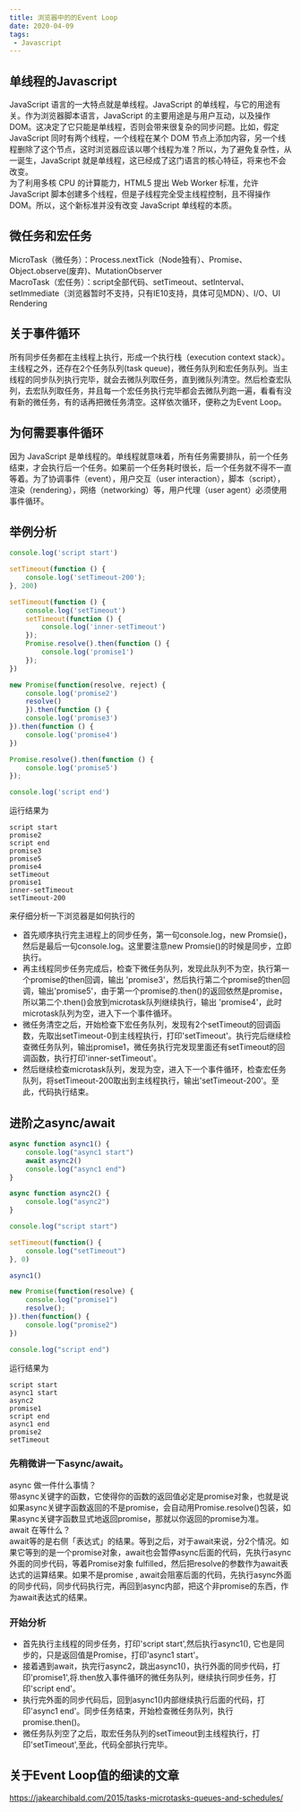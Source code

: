 ```yaml
---
title: 浏览器中的的Event Loop
date: 2020-04-09
tags:
 - Javascript
---
```


## 单线程的Javascript
JavaScript 语言的一大特点就是单线程。JavaScript 的单线程，与它的用途有关。作为浏览器脚本语言，JavaScript 的主要用途是与用户互动，以及操作 DOM。这决定了它只能是单线程，否则会带来很复杂的同步问题。比如，假定JavaScript 同时有两个线程，一个线程在某个 DOM 节点上添加内容，另一个线程删除了这个节点，这时浏览器应该以哪个线程为准？所以，为了避免复杂性，从一诞生，JavaScript 就是单线程，这已经成了这门语言的核心特征，将来也不会改变。  
为了利用多核 CPU 的计算能力，HTML5 提出 Web Worker 标准，允许 JavaScript 脚本创建多个线程，但是子线程完全受主线程控制，且不得操作 DOM。所以，这个新标准并没有改变 JavaScript 单线程的本质。
## 微任务和宏任务
MicroTask（微任务）：Process.nextTick（Node独有）、Promise、Object.observe(废弃)、MutationObserver  
MacroTask（宏任务）：script全部代码、setTimeout、setInterval、setImmediate（浏览器暂时不支持，只有IE10支持，具体可见MDN）、I/O、UI Rendering
## 关于事件循环
所有同步任务都在主线程上执行，形成一个执行栈（execution context stack）。主线程之外，还存在2个任务队列(task queue)，微任务队列和宏任务队列。当主线程的同步队列执行完毕，就会去微队列取任务，直到微队列清空。然后检查宏队列，去宏队列取任务，并且每一个宏任务执行完毕都会去微队列跑一遍，看看有没有新的微任务，有的话再把微任务清空。这样依次循环，便称之为Event Loop。
## 为何需要事件循环  
因为 JavaScript 是单线程的。单线程就意味着，所有任务需要排队，前一个任务结束，才会执行后一个任务。如果前一个任务耗时很长，后一个任务就不得不一直等着。为了协调事件（event），用户交互（user interaction），脚本（script），渲染（rendering），网络（networking）等，用户代理（user agent）必须使用事件循环。
## 举例分析
``` js
console.log('script start')

setTimeout(function () {
    console.log('setTimeout-200');
}, 200)

setTimeout(function () {
    console.log('setTimeout')
    setTimeout(function () {
        console.log('inner-setTimeout')
    });
    Promise.resolve().then(function () {
        console.log('promise1')
    });
})

new Promise(function(resolve, reject) {
    console.log('promise2')
    resolve()
    }).then(function () {
    console.log('promise3')
}).then(function () {
    console.log('promise4')
})

Promise.resolve().then(function () {
    console.log('promise5')
});

console.log('script end')
```
运行结果为
```
script start
promise2
script end
promise3
promise5
promise4
setTimeout
promise1
inner-setTimeout
setTimeout-200
```
来仔细分析一下浏览器是如何执行的  
+ 首先顺序执行完主进程上的同步任务，第一句console.log，new Promsie()，然后是最后一句console.log。这里要注意new Promsie()的时候是同步，立即执行。  
+ 再主线程同步任务完成后，检查下微任务队列，发现此队列不为空，执行第一个promise的then回调，输出 'promise3'，然后执行第二个promise的then回调，输出'promise5'，由于第一个promise的.then()的返回依然是promise，所以第二个.then()会放到microtask队列继续执行，输出 'promise4'，此时microtask队列为空，进入下一个事件循环。  
+ 微任务清空之后，开始检查下宏任务队列，发现有2个setTimeout的回调函数，先取出setTimeout-0到主线程执行，打印'setTimeout'。执行完后继续检查微任务队列，输出promise1，微任务执行完发现里面还有setTimeout的回调函数，执行打印'inner-setTimeout'。  
+ 然后继续检查microtask队列，发现为空，进入下一个事件循环，检查宏任务队列，将setTimeout-200取出到主线程执行，输出'setTimeout-200'。至此，代码执行结束。
## 进阶之async/await
``` js
async function async1() {
    console.log("async1 start")
    await async2()
    console.log("async1 end")
}

async function async2() {
    console.log("async2")
}

console.log("script start")

setTimeout(function() {
    console.log("setTimeout")
}, 0)

async1()

new Promise(function(resolve) {
    console.log("promise1")
    resolve();
}).then(function() {
    console.log("promise2")
})

console.log("script end")
```
运行结果为
```
script start
async1 start
async2
promise1
script end
async1 end
promise2
setTimeout
```
### 先稍微讲一下async/await。  
async 做一件什么事情？  
带async关键字的函数，它使得你的函数的返回值必定是promise对象，也就是说如果async关键字函数返回的不是promise，会自动用Promise.resolve()包装，如果async关键字函数显式地返回promise，那就以你返回的promise为准。  
await 在等什么？  
await等的是右侧「表达式」的结果。等到之后，对于await来说，分2个情况。如果它等到的是一个promise对象，await也会暂停async后面的代码，先执行async外面的同步代码，等着Promise对象 fulfilled，然后把resolve的参数作为await表达式的运算结果。如果不是promise , await会阻塞后面的代码，先执行async外面的同步代码，同步代码执行完，再回到async内部，把这个非promise的东西，作为await表达式的结果。
### 开始分析
+ 首先执行主线程的同步任务，打印'script start',然后执行async1(), 它也是同步的，只是返回值是Promise，打印'async1 start'。
+ 接着遇到await，执完行async2，跳出async1()，执行外面的同步代码，打印'promise1',将.then放入事件循环的微任务队列，继续执行同步任务，打印'script end'。
+ 执行完外面的同步代码后，回到async1()内部继续执行后面的代码，打印'async1 end'。同步任务结束，开始检查微任务队列，执行promise.then()。
+ 微任务队列空了之后，取宏任务队列的setTimeout到主线程执行，打印'setTimeout',至此，代码全部执行完毕。
## 关于Event Loop值的细读的文章
<https://jakearchibald.com/2015/tasks-microtasks-queues-and-schedules/>








